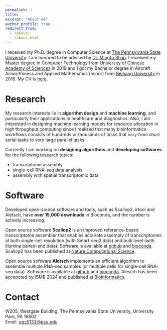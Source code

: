 ```yaml
---
permalink: /
title: 
excerpt: "About me"
author_profile: true
redirect_from: 
  - /about/
  - /about.html
---
```


I received my Ph.D. degree in Computer Science at [The Pennsylvania State University](https://www.psu.edu/). I am honored to be advised by [Dr. Mingfu Shao](https://sites.psu.edu/mxs2589/). I received my Master degree in Computer Technology from [University of Chinese Academy of Sciences](https://english.cas.cn/) in 2019 and I got my Bachelor degree in Aircraft Airworthiness and Applied Mathematics (minor) from [Beihang University](https://ev.buaa.edu.cn/) in 2016. My CV is [here](http://QiminZhang77.github.io/files/QiminZhang_CV2024.pdf).

Research
======
My research interests lie in **algorithm design** and **machine learning**, and particularly their applications in healthcare and diagnostics. Also, I am interested in designing machine learning models for resource allocation in high throughput computing since I realized that many bioinformatics workflows consists of hundreds or thousands of tasks that vary from short serial tasks to very large parallel tasks. 

Currently I am working on **designing algorithms** and **developing softwares** for the following research topics:
- transcriptome assembly
- single-cell RNA-seq data analysis
- assembly with spatial transcriptomic data 

Software
======
Developed open-source software and tools, such as Scallop2, irtool and Aletsch, have **over 15,000 downloads** in Bioconda, and the number is actively increasing.

Open source software **Scallop2** is an improved reference-based transcriptome assembler that enables accurate assembly of transcriptomes at both single-cell resolution (with Smart-seq3 data) and bulk level (with Illumina paired-end data). Software is available at [github](https://github.com/Shao-Group/scallop2) and [bioconda](https://anaconda.org/bioconda/scallop2). Scallop2 has been published at [Nature Computational Science](https://rdcu.be/cJ0Oa). 

Open source software **Aletsch** implements an efficient algorithm to assemble multiple RNA-seq samples (or multiple cells for single-cell RNA-seq data). Software is available at [github](https://github.com/Shao-Group/aletsch/) and [bioconda](https://anaconda.org/bioconda/aletsch). Alestch has been accepcted by ISMB 2024 and published at [Bioinformatics](https://academic.oup.com/bioinformatics/article/40/Supplement_1/i307/7700882?searchresult=1). 

Contact
======
W205, Westgate Building, The Pennsylvania State University, University Park, PA 16802 \
Email: qqz5133@psu.edu
